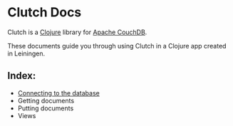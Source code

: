 # Clutch Docs

Clutch is a [Clojure](http://clojure.org) library for [Apache CouchDB](http://couchdb.apache.org/).

These documents guide you through using Clutch in a Clojure app created in Leiningen.

## Index:

* [Connecting to the database](connecting.md)
* Getting documents
* Putting documents
* Views

